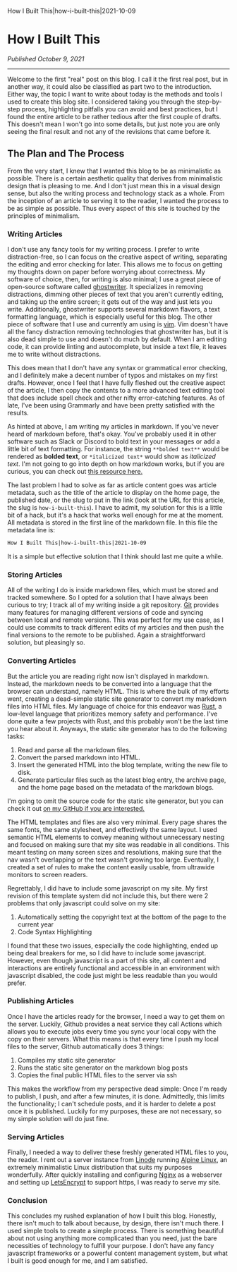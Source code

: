 How I Built This|how-i-built-this|2021-10-09

# How I Built This
*Published October 9, 2021*

---

Welcome to the first "real" post on this blog. I call it the first real post, but in another way, it could also be
classified as part two to the introduction. Either way, the topic I want to write about today is the methods and tools I
used to create this blog site. I considered taking you through the step-by-step process, highlighting pitfalls you can
avoid and best practices, but I found the entire article to be rather tedious after the first couple of drafts. This
doesn't mean I won't go into some details, but just note you are only seeing the final result and not any of the
revisions that came before it.

## The Plan and The Process

From the very start, I knew that I wanted this blog to be as minimalistic as possible. There is a certain aesthetic
quality that derives from minimalistic design that is pleasing to me. And I don't just mean this in a visual design
sense, but also the writing process and technology stack as a whole. From the inception of an article to serving it to
the reader, I wanted the process to be as simple as possible. Thus every aspect of this site is touched by the
principles of minimalism.

### Writing Articles

I don't use any fancy tools for my writing process. I prefer to write distraction-free, so I can focus on the creative
aspect of writing, separating the editing and error checking for later. This allows me to focus on getting my thoughts
down on paper before worrying about correctness. My software of choice, then, for writing is also minimal; I use a great
piece of open-source software called [ghostwriter](https://wereturtle.github.io/ghostwriter/). It specializes in
removing distractions, dimming other pieces of text that you aren't currently editing, and taking up the entire screen;
it gets out of the way and just lets you write.
Additionally, ghostwriter supports several markdown flavors, a text formatting language, which is especially useful for
this blog. The other piece of software that I use and currently am using is [vim](https://www.vim.org/). Vim doesn't
have all the fancy distraction removing technologies that ghostwriter has, but it is also dead simple to use and doesn't
do much by default. When I am editing code, it can provide linting and autocomplete, but inside a text file, it leaves
me to write without distractions.

This does mean that I don't have any syntax or grammatical error checking, and I definitely make a decent number of
typos and mistakes on my first drafts. However, once I feel that I have fully fleshed out the creative aspect of the
article, I then copy the contents to a more advanced text editing tool that does include spell check and other nifty
error-catching features. As of late, I've been using Grammarly and have been pretty satisfied with the results.

As hinted at above, I am writing my articles in markdown. If you've never heard of markdown before, that's okay. You've
probably used it in other software such as Slack or Discord to bold text in your messages or add a little bit of text
formatting. For instance, the string `**bolded text**` would be rendered as **bolded text**, or `*italicized text*` would show
as *italicized text*. I'm not going to go into depth on how markdown works, but if you are curious, you can check out [this
resource here.](https://guides.github.com/features/mastering-markdown/)

The last problem I had to solve as far as article content goes was article metadata, such as the title of the article to
display on the home page, the published date, or the slug to put in the link (look at the URL for this article, the slug
is `how-i-built-this`). I have to admit, my solution for this is a little bit of a hack, but it's a hack that works well
enough for me at the moment. All metadata is stored in the first line of the markdown file. In this file the metadata
line is:

```md
How I Built This|how-i-built-this|2021-10-09
```

It is a simple but effective solution that I think should last me quite a while.

### Storing Articles

All of the writing I do is inside markdown files, which must be stored and tracked somewhere. So I opted for a solution
that I have always been curious to try; I track all of my writing inside a git repository. [Git](https://git-scm.com/) provides many features for managing different versions of code and syncing between local and remote versions. This was perfect for my use case, as I could use commits to track different edits of my articles and then push the final versions to the remote to be published. Again a straightforward solution, but pleasingly so.

### Converting Articles

But the article you are reading right now isn't displayed in markdown. Instead, the markdown needs to be converted into
a language that the browser can understand, namely HTML. This is where the bulk of my efforts went, creating a
dead-simple static site generator to convert my markdown files into HTML files. My language of choice for this endeavor
was [Rust](https://www.rust-lang.org/), a low-level language that prioritizes memory safety and performance. I've done
quite a few projects with Rust, and this probably won't be the last time you hear about it. Anyways, the static site
generator has to do the following tasks:

1. Read and parse all the markdown files.
2. Convert the parsed markdown into HTML.
3. Insert the generated HTML into the blog template, writing the new file to disk.
4. Generate particular files such as the latest blog entry, the archive page, and the home page based on the metadata of the markdown blogs.

I'm going to omit the source code for the static site generator, but you can check it out [on my GitHub if you are interested.](https://github.com/DevinVS/blog)

The HTML templates and files are also very minimal. Every page shares the same fonts, the same stylesheet, and
effectively the same layout. I used semantic HTML elements to convey meaning without unnecessary nesting and focused on
making sure that my site was readable in all conditions. This meant testing on many screen sizes and resolutions, making
sure that the nav wasn't overlapping or the text wasn't growing too large. Eventually, I created a set of rules to make
the content easily usable, from ultrawide monitors to screen readers.

Regrettably, I did have to include some javascript on my site. My first revision of this template system did not include
this, but there were 2 problems that only javascript could solve on my site:

1. Automatically setting the copyright text at the bottom of the page to the current year
2. Code Syntax Highlighting

I found that these two issues, especially the code highlighting, ended up being deal breakers for me, so I did have to
include some javascript. However, even though javascript is a part of this site, all content and interactions are
entirely functional and accessible in an environment with javascript disabled, the code just might be less readable than
you would prefer.

### Publishing Articles

Once I have the articles ready for the browser, I need a way to get them on the server. Luckily, Github provides a neat
service they call Actions which allows you to execute jobs every time you sync your local copy with the copy on their
servers. What this means is that every time I push my local files to the server, Github automatically does 3 things:

1. Compiles my static site generator
2. Runs the static site generator on the markdown blog posts
3. Copies the final public HTML files to the server via ssh

This makes the workflow from my perspective dead simple: Once I'm ready to publish, I push, and after a few minutes, it
is done. Admittedly, this limits the functionality; I can't schedule posts, and it is harder to delete a post once it is
published. Luckily for my purposes, these are not necessary, so my simple solution will do just fine.

### Serving Articles

Finally, I needed a way to deliver these freshly generated HTML files to you, the reader. I rent out a server instance from [Linode](https://www.linode.com/) running [Alpine Linux](https://www.alpinelinux.org/), an extremely minimalistic Linux distribution that suits my purposes wonderfully. After
quickly installing and configuring [Nginx](https://nginx.org/en/) as a webserver and setting up [LetsEncrypt](https://letsencrypt.org/) to support https, I was ready to serve my site.

### Conclusion

This concludes my rushed explanation of how I built this blog. Honestly, there isn't much to talk about because, by
design, there isn't much there. I used simple tools to create a simple process. There is something beautiful about not
using anything more complicated than you need, just the bare necessities of technology to fulfill your purpose. I don't
have any fancy javascript frameworks or a powerful content management system, but what I built is good enough for me,
and I am satisfied.
